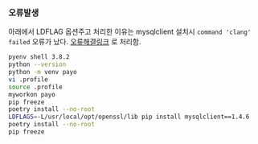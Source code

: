 ### 오류발생
아래에서 LDFLAG 옵션주고 처리한 이유는 mysqlclient 설치시 `command 'clang' failed` 오류가 났다.
[오류해결링크](https://medium.com/@elastic7327/osx-mojave-%EC%97%90%EC%84%9C-python-%ED%8C%A8%ED%82%A4%EC%A7%80-mysqlclient%EA%B0%80-%EC%84%A4%EC%B9%98%EA%B0%80-%EC%95%88%EB%90%98%EB%8A%94-%EB%AC%B8%EC%A0%9C-%ED%95%B4%EA%B2%B0%EB%B0%A9%EB%B2%95-2269bcf49c33)
로 처리함.

```bash
pyenv shell 3.8.2
python --version
python -m venv payo
vi .profile
source .profile
myworkon payo
pip freeze
poetry install --no-root
LDFLAGS=-L/usr/local/opt/openssl/lib pip install mysqlclient==1.4.6
poetry install --no-root
pip freeze

```
